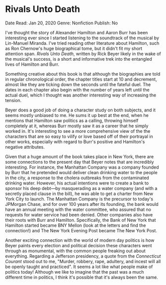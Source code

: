 # Rivals Unto Death

Date Read: Jan 20, 2020
Genre: Nonfiction
Publish: No

I've thought the story of Alexander Hamilton and Aaron Burr has been interesting ever since I started listening to the soundtrack of the musical by Lin-Manuel Miranda. I've tried reading other literature about Hamilton, such as Ron Chernow's huge biographical tome, but it didn't fit my short attention span. *Rivals Unto Death*, written by Rick Beyer likely in the wake of the musical's success, is a short and informative trek into the entangled lives of Hamilton and Burr. 

Something creative about this book is that although the biographies are told in regular chronological order, the chapter titles start at 10 and decrement, almost like they are ticking down the seconds until the fateful duel. The dates in each chapter also begin with the number of years left until the actual duel, which I thought was another interesting way of increasing the tension.

Beyer does a good job of doing a character study on both subjects, and it seems mostly unbiased to me. He sums it up best at the end, when he mentions that Hamilton saw politics as a calling, throwing himself completely at it, whereas Burr mostly saw it as a career that he simply worked in. It's interesting to see a more comprehensive view of the the characters that are so easy to vilify or love based off of their portrayal in other works, especially with regard to Burr's positive and Hamilton's negative attributes. 

Given that a huge amount of the book takes place in New York, there are some connections to the present day that Beyer notes that are incredibly interesting. For instance, the Manhattan Company was a company founded by Burr that he pretended would deliver clean drinking water to the people in the city, a response to the cholera outbreaks from the contaminated drinking water. However, his actual intentions were to create a bank to sponsor his deep debt—by masquerading as a water company (and with a secretly placed clause in the bill), he was able to get a charter from New York City to launch. The Manhattan Company is the precursor to today's JPMorgan Chase, and for over 100 years after its founding, the bank would have an annual meeting with the water committee, who assured that no requests for water service had been denied. Other companies also have their roots with Burr and Hamilton. Specifically, the Bank of New York that Hamilton started became BNY Mellon (look at the letters and find the connection!) and The New York Evening Post became The New York Post. 

Another exciting connection with the world of modern day politics is how Beyer paints every election and political decision these characters went through as monumental, with the common people freaking out about everything. Regarding a Jefferson presidency, a quote from the *Connecticut Courant* stood out to me, "Murder, robbery, rape, adultery, and incest will all be openly taught and practiced". It seems a lot like what people make of politics today! Although we like to imagine that the past was a much different time in politics, I think it's possible that it's always been the same.